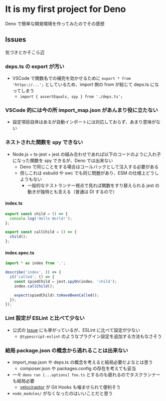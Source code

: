# It is my first project for Deno

Deno で簡単な開発環境を作ってみたのでその感想

## Issues

気づきとかそこら辺

### deps.ts の export が汚い

-   VSCode で関数名での補完を効かせるために `export * from 'https://...';` としているため、import 側の from が総じて deps.ts になってしまう
    -   `import { assertEquals, spy } from './deps.ts';`

### VSCode 的には今の所 import_map.json があんまり役に立たない

-   設定項目自体はあるが自動インポートには対応しておらず、あまり意味がない

### ネストされた関数を spy できない

-   Node.js + ts-jest + jest の組み合わせであれば以下のコードのように入れ子になった関数を spy できるが、Deno では出来ない
    -   Deno で同じことをする場合はコールバックとして注入する必要がある
    -   但しこれは esbuild や swc でも同じ問題があり、ESM の仕様上どうしようもない
        -   一般的なテストランナー視点で見れば関数をすり替えられる jest の動きが独特とも言える（普通は DI するので）

#### index.ts

<!--prettier-ignore-->
```ts
export const child = () => {
  console.log('Hello World!');
};

export const callChild = () => {
  child();
};
```

#### index.spec.ts

<!--prettier-ignore-->
```ts
import * as index from '.';

describe('index', () => {
  it('called', () => {
    const spiedChild = jest.spyOn(index, 'child');
    index.callChild();

    expect(spiedChild).toHaveBeenCalled();
  });
});
```

### Lint 設定が ESLint と比べて少ない

-   公式の [Issue](https://github.com/denoland/deno_lint/issues/906) にも挙がっているが、ESLint に比べて設定が少ない
    -   `@typescript-eslint` のようなプラグイン設定を追加する方法もなさそう

### 結局 package.json の概念から逃れることは出来ない

-   import_map.json や deps.ts の概念を考えると結局必要だよなとは思う
    -   composer.json や packages.config の存在を考えても妥当
-   一々 `deno run [...options] foo.ts` とするのも疲れるのでタスクランナーも結局必要
    -   [velociraptor](https://velociraptor.run/) が Git Hooks も噛ませられて便利そう
-   `node_modules/` がなくなったのはいいことだと思う
